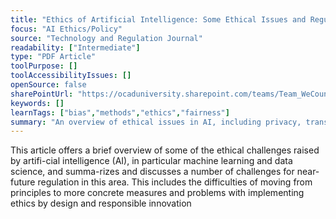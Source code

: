```yaml
---
title: "Ethics of Artificial Intelligence: Some Ethical Issues and Regulatory Challenges"
focus: "AI Ethics/Policy"
source: "Technology and Regulation Journal"
readability: ["Intermediate"]
type: "PDF Article"
toolPurpose: []
toolAccessibilityIssues: []
openSource: false
sharePointUrl: "https://ocaduniversity.sharepoint.com/teams/Team_WeCount/Shared%20Documents/Resources%20and%20Tools/Literature%20(curated)/Ethics%20of%20artificial%20intelligence_Some%20ethical%20issues%20and%20regulatory%20challenges.pdf"
keywords: []
learnTags: ["bias","methods","ethics","fairness"]
summary: "An overview of ethical issues in AI, including privacy, transparency and bias, and what steps need to be taken to address these issues. "
---
```

This article offers a brief overview of some of the ethical challenges raised by artifi-cial intelligence (AI), in particular machine learning and data science, and summa-rizes and discusses a number of challenges for near-future regulation in this area. This includes the difficulties of moving from principles to more concrete measures and problems with implementing ethics by design and responsible innovation

